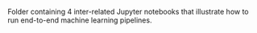 Folder containing 4 inter-related Jupyter notebooks that illustrate how to run end-to-end machine learning pipelines.
